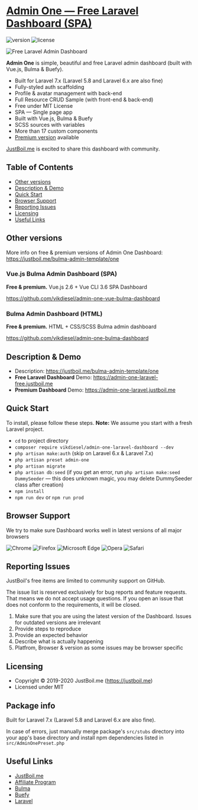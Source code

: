 # [Admin One — Free Laravel Dashboard (SPA)](https://justboil.me/bulma-admin-template/one)

![version](https://img.shields.io/badge/version-1.3.6-blue.svg)  ![license](https://img.shields.io/badge/license-MIT-blue.svg)

![Free Laravel Admin Dashboard](https://justboil.me/images/one/preview-free.jpg?v=1.2.0)

**Admin One** is simple, beautiful and free Laravel admin dashboard (built with Vue.js, Bulma & Buefy).

* Built for Laravel 7.x (Laravel 5.8 and Laravel 6.x are also fine)
* Fully-styled auth scaffolding
* Profile & avatar management with back-end
* Full Resource CRUD Sample (with front-end & back-end)
* Free under MIT License
* SPA — Single page app
* Built with Vue.js, Bulma & Buefy
* SCSS sources with variables
* More than 17 custom components
* [Premium version](https://justboil.me/bulma-admin-template/one) available

[JustBoil.me](https://justboil.me) is excited to share this dashboard with community.

## Table of Contents

* [Other versions](#other-versions)
* [Description & Demo](#description--demo)
* [Quick Start](#quick-start)
* [Browser Support](#browser-support)
* [Reporting Issues](#reporting-issues)
* [Licensing](#licensing)
* [Useful Links](#useful-links)

## Other versions

More info on free & premium versions of Admin One Dashboard: https://justboil.me/bulma-admin-template/one

### Vue.js Bulma Admin Dashboard (SPA)

**Free & premium.** Vue.js 2.6 + Vue CLI 3.6 SPA Dashboard

https://github.com/vikdiesel/admin-one-vue-bulma-dashboard

### Bulma Admin Dashboard (HTML)

**Free & premium.** HTML + CSS/SCSS Bulma admin dashboard 

https://github.com/vikdiesel/admin-one-bulma-dashboard

## Description & Demo

* Description: https://justboil.me/bulma-admin-template/one
* **Free Laravel Dashboard** Demo: https://admin-one-laravel-free.justboil.me
* **Premium Dashboard** Demo: https://admin-one-laravel.justboil.me

## Quick Start

To install, please follow these steps. **Note:** We assume you start with a fresh Laravel project.

- `cd` to project directory
- `composer require vikdiesel/admin-one-laravel-dashboard --dev`
- `php artisan make:auth` (skip on Laravel 6.x & Laravel 7.x)
- `php artisan preset admin-one`
- `php artisan migrate`
- `php artisan db:seed` (if you get an error, run `php artisan make:seed DummySeeder` &mdash; this does unknown magic, you may delete DummySeeder class after creation)
- `npm install`
- `npm run dev` or `npm run prod`

## Browser Support

We try to make sure Dashboard works well in latest versions of all major browsers

![Chrome](https://justboil.me/images/browsers/chrome.png) ![Firefox](https://justboil.me/images/browsers/firefox.png) ![Microsoft Edge](https://justboil.me/images/browsers/edge.png) ![Opera](https://justboil.me/images/browsers/opera.png) ![Safari](https://justboil.me/images/browsers/safari.png)

## Reporting Issues

JustBoil's free items are limited to community support on GitHub.

The issue list is reserved exclusively for bug reports and feature requests. That means we do not accept usage questions. If you open an issue that does not conform to the requirements, it will be closed.

1. Make sure that you are using the latest version of the Dashboard. Issues for outdated versions are irrelevant
2. Provide steps to reproduce
3. Provide an expected behavior
4. Describe what is actually happening 
5. Platfrom, Browser & version as some issues may be browser specific

## Licensing

- Copyright &copy; 2019-2020 JustBoil.me (https://justboil.me)
- Licensed under MIT

## Package info

Built for Laravel 7.x (Laravel 5.8 and Laravel 6.x are also fine).

In case of errors, just manually merge package's `src/stubs` directory into your app's base directory and install npm dependencies listed in `src/AdminOnePreset.php`

## Useful Links

- [JustBoil.me](https://justboil.me)
- [Affiliate Program](https://justboil.me/info/affiliates)
- [Bulma](https://bulma.io)
- [Buefy](https://buefy.org)
- [Laravel](https://laravel.com)
